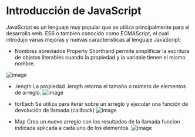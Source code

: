 
# Introducción de JavaScript

JavaScript es un lenguaje muy popular que se utiliza principalmente para el desarrollo web. ES6 o tambien conocido como ECMAScript, el cual introdujo varias mejoras y nuevas caracteristicas al lenguaje JavaScript:

- Nombres abreviados
Property Shorthand permite simplificar la escritura de objetos literables cuando la propiedad y la variable tienen el mismo nombre.

![image](https://github.com/jeseniaisabel231/objetos-arreglos/assets/130105827/9a652531-66d7-482c-96fc-7074ae994470)

- .length
La propiedad .length retorna el tamaño o número de elementos de arreglo.
![image](https://github.com/jeseniaisabel231/objetos-arreglos/assets/130105827/9891b860-b1cf-457e-a7ff-f5471c9e3402)

- forEach
Se utiliza para iterar sobre un arreglo y ejecutar una función de devolución de llamada (callback)
![image](https://github.com/jeseniaisabel231/objetos-arreglos/assets/130105827/cef1f204-11f8-45fb-9bd3-99f5773568b4)

- Map
Crea un nuevo arreglo con los resultados de la llamada funcion indicada aplicada a cada uno de los elementos.
![image](https://github.com/jeseniaisabel231/objetos-arreglos/assets/130105827/bc9d7df7-9c04-4ca4-b1c5-e77d8fa834f7)
